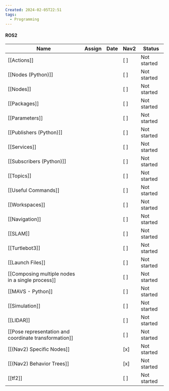 ```yaml
---
Created: 2024-02-05T22:51
tags:
  - Programming
---
```

#### ROS2

|Name|Assign|Date|Nav2|Status|
|---|---|---|---|---|
|[[Actions]]|||[ ]|Not started|
|[[Nodes (Python)]]|||[ ]|Not started|
|[[Nodes]]|||[ ]|Not started|
|[[Packages]]|||[ ]|Not started|
|[[Parameters]]|||[ ]|Not started|
|[[Publishers (Python)]]|||[ ]|Not started|
|[[Services]]|||[ ]|Not started|
|[[Subscribers (Python)]]|||[ ]|Not started|
|[[Topics]]|||[ ]|Not started|
|[[Useful Commands]]|||[ ]|Not started|
|[[Workspaces]]|||[ ]|Not started|
|[[Navigation]]|||[ ]|Not started|
|[[SLAM]]|||[ ]|Not started|
|[[Turtlebot3]]|||[ ]|Not started|
|[[Launch Files]]|||[ ]|Not started|
|[[Composing multiple nodes in a single process]]|||[ ]|Not started|
|[[MAVS - Python]]|||[ ]|Not started|
|[[Simulation]]|||[ ]|Not started|
|[[LIDAR]]|||[ ]|Not started|
|[[Pose representation and coordinate transformation]]|||[ ]|Not started|
|[[(Nav2) Specific Nodes]]|||[x]|Not started|
|[[(Nav2) Behavior Trees]]|||[x]|Not started|
|[[tf2]]|||[ ]|Not started|
